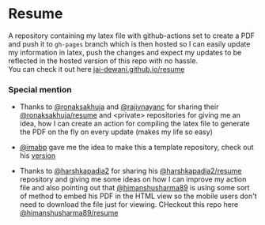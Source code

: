 # Resume
A repository containing my latex file with github-actions set to create a PDF and push it to `gh-pages` branch which is then hosted so I can easily update my information in latex, push the changes and expect my updates to be reflected in the hosted version of this repo with no hassle.  
You can check it out here [jai-dewani.github.io/resume](https://jai-dewani.github.io/resume/)

### Special mention 
- Thanks to [@ronaksakhuja](https://github.com/ronaksakhuja) and [@rajivnayanc](https://github.com/rajivnayanc) for sharing their [@ronaksakhuja/resume](https://github.com/ronaksakhuja/resume)  and &lt;private&gt; repositories for giving me an idea, how I can create an action for compiling the latex file to generate the PDF on the fly on every update (makes my life so easy) 

- [@imabp](https://github.com/imabp/) gave me the idea to make this a template repository, check out his [version](https://github.com/imabp/resume)

- Thanks to [@harshkapadia2](https://github.com/harshkapadia2/) for sharing his [@harshkapadia2/resume](https://github.com/harshkapadia2/resume) repository and giving me some ideas on how I can improve my action file and also pointing out that [@himanshusharma89](https://github.com/himanshusharma89/) is using some sort of method to embed his PDF in the HTML view so the mobile users don't need to download the file just for viewing. CHeckout this repo here [@himanshusharma89/resume](https://github.com/himanshusharma89/resume/)
